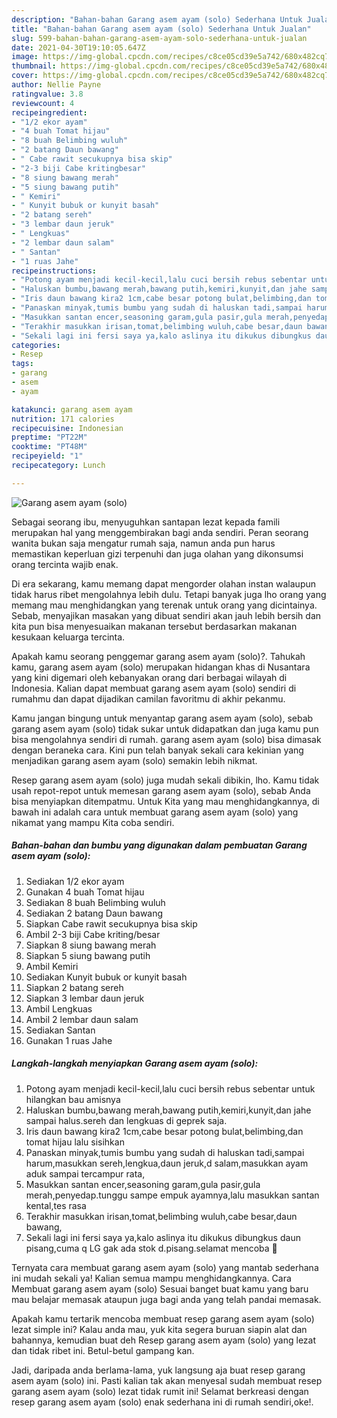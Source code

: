 ```yaml
---
description: "Bahan-bahan Garang asem ayam (solo) Sederhana Untuk Jualan"
title: "Bahan-bahan Garang asem ayam (solo) Sederhana Untuk Jualan"
slug: 599-bahan-bahan-garang-asem-ayam-solo-sederhana-untuk-jualan
date: 2021-04-30T19:10:05.647Z
image: https://img-global.cpcdn.com/recipes/c8ce05cd39e5a742/680x482cq70/garang-asem-ayam-solo-foto-resep-utama.jpg
thumbnail: https://img-global.cpcdn.com/recipes/c8ce05cd39e5a742/680x482cq70/garang-asem-ayam-solo-foto-resep-utama.jpg
cover: https://img-global.cpcdn.com/recipes/c8ce05cd39e5a742/680x482cq70/garang-asem-ayam-solo-foto-resep-utama.jpg
author: Nellie Payne
ratingvalue: 3.8
reviewcount: 4
recipeingredient:
- "1/2 ekor ayam"
- "4 buah Tomat hijau"
- "8 buah Belimbing wuluh"
- "2 batang Daun bawang"
- " Cabe rawit secukupnya bisa skip"
- "2-3 biji Cabe kritingbesar"
- "8 siung bawang merah"
- "5 siung bawang putih"
- " Kemiri"
- " Kunyit bubuk or kunyit basah"
- "2 batang sereh"
- "3 lembar daun jeruk"
- " Lengkuas"
- "2 lembar daun salam"
- " Santan"
- "1 ruas Jahe"
recipeinstructions:
- "Potong ayam menjadi kecil-kecil,lalu cuci bersih rebus sebentar untuk hilangkan bau amisnya"
- "Haluskan bumbu,bawang merah,bawang putih,kemiri,kunyit,dan jahe sampai halus.sereh dan lengkuas di geprek saja."
- "Iris daun bawang kira2 1cm,cabe besar potong bulat,belimbing,dan tomat hijau lalu sisihkan"
- "Panaskan minyak,tumis bumbu yang sudah di haluskan tadi,sampai harum,masukkan sereh,lengkua,daun jeruk,d salam,masukkan ayam aduk sampai tercampur rata,"
- "Masukkan santan encer,seasoning garam,gula pasir,gula merah,penyedap.tunggu sampe empuk ayamnya,lalu masukkan santan kental,tes rasa"
- "Terakhir masukkan irisan,tomat,belimbing wuluh,cabe besar,daun bawang,"
- "Sekali lagi ini fersi saya ya,kalo aslinya itu dikukus dibungkus daun pisang,cuma q LG gak ada stok d.pisang.selamat mencoba 🥰"
categories:
- Resep
tags:
- garang
- asem
- ayam

katakunci: garang asem ayam 
nutrition: 171 calories
recipecuisine: Indonesian
preptime: "PT22M"
cooktime: "PT48M"
recipeyield: "1"
recipecategory: Lunch

---
```



![Garang asem ayam (solo)](https://img-global.cpcdn.com/recipes/c8ce05cd39e5a742/680x482cq70/garang-asem-ayam-solo-foto-resep-utama.jpg)

Sebagai seorang ibu, menyuguhkan santapan lezat kepada famili merupakan hal yang menggembirakan bagi anda sendiri. Peran seorang  wanita bukan saja mengatur rumah saja, namun anda pun harus memastikan keperluan gizi terpenuhi dan juga olahan yang dikonsumsi orang tercinta wajib enak.

Di era  sekarang, kamu memang dapat mengorder olahan instan walaupun tidak harus ribet mengolahnya lebih dulu. Tetapi banyak juga lho orang yang memang mau menghidangkan yang terenak untuk orang yang dicintainya. Sebab, menyajikan masakan yang dibuat sendiri akan jauh lebih bersih dan kita pun bisa menyesuaikan makanan tersebut berdasarkan makanan kesukaan keluarga tercinta. 



Apakah kamu seorang penggemar garang asem ayam (solo)?. Tahukah kamu, garang asem ayam (solo) merupakan hidangan khas di Nusantara yang kini digemari oleh kebanyakan orang dari berbagai wilayah di Indonesia. Kalian dapat membuat garang asem ayam (solo) sendiri di rumahmu dan dapat dijadikan camilan favoritmu di akhir pekanmu.

Kamu jangan bingung untuk menyantap garang asem ayam (solo), sebab garang asem ayam (solo) tidak sukar untuk didapatkan dan juga kamu pun bisa mengolahnya sendiri di rumah. garang asem ayam (solo) bisa dimasak dengan beraneka cara. Kini pun telah banyak sekali cara kekinian yang menjadikan garang asem ayam (solo) semakin lebih nikmat.

Resep garang asem ayam (solo) juga mudah sekali dibikin, lho. Kamu tidak usah repot-repot untuk memesan garang asem ayam (solo), sebab Anda bisa menyiapkan ditempatmu. Untuk Kita yang mau menghidangkannya, di bawah ini adalah cara untuk membuat garang asem ayam (solo) yang nikamat yang mampu Kita coba sendiri.

<!--inarticleads1-->

##### Bahan-bahan dan bumbu yang digunakan dalam pembuatan Garang asem ayam (solo):

1. Sediakan 1/2 ekor ayam
1. Gunakan 4 buah Tomat hijau
1. Sediakan 8 buah Belimbing wuluh
1. Sediakan 2 batang Daun bawang
1. Siapkan  Cabe rawit secukupnya bisa skip
1. Ambil 2-3 biji Cabe kriting/besar
1. Siapkan 8 siung bawang merah
1. Siapkan 5 siung bawang putih
1. Ambil  Kemiri
1. Sediakan  Kunyit bubuk or kunyit basah
1. Siapkan 2 batang sereh
1. Siapkan 3 lembar daun jeruk
1. Ambil  Lengkuas
1. Ambil 2 lembar daun salam
1. Sediakan  Santan
1. Gunakan 1 ruas Jahe




<!--inarticleads2-->

##### Langkah-langkah menyiapkan Garang asem ayam (solo):

1. Potong ayam menjadi kecil-kecil,lalu cuci bersih rebus sebentar untuk hilangkan bau amisnya
1. Haluskan bumbu,bawang merah,bawang putih,kemiri,kunyit,dan jahe sampai halus.sereh dan lengkuas di geprek saja.
1. Iris daun bawang kira2 1cm,cabe besar potong bulat,belimbing,dan tomat hijau lalu sisihkan
1. Panaskan minyak,tumis bumbu yang sudah di haluskan tadi,sampai harum,masukkan sereh,lengkua,daun jeruk,d salam,masukkan ayam aduk sampai tercampur rata,
1. Masukkan santan encer,seasoning garam,gula pasir,gula merah,penyedap.tunggu sampe empuk ayamnya,lalu masukkan santan kental,tes rasa
1. Terakhir masukkan irisan,tomat,belimbing wuluh,cabe besar,daun bawang,
1. Sekali lagi ini fersi saya ya,kalo aslinya itu dikukus dibungkus daun pisang,cuma q LG gak ada stok d.pisang.selamat mencoba 🥰




Ternyata cara membuat garang asem ayam (solo) yang mantab sederhana ini mudah sekali ya! Kalian semua mampu menghidangkannya. Cara Membuat garang asem ayam (solo) Sesuai banget buat kamu yang baru mau belajar memasak ataupun juga bagi anda yang telah pandai memasak.

Apakah kamu tertarik mencoba membuat resep garang asem ayam (solo) lezat simple ini? Kalau anda mau, yuk kita segera buruan siapin alat dan bahannya, kemudian buat deh Resep garang asem ayam (solo) yang lezat dan tidak ribet ini. Betul-betul gampang kan. 

Jadi, daripada anda berlama-lama, yuk langsung aja buat resep garang asem ayam (solo) ini. Pasti kalian tak akan menyesal sudah membuat resep garang asem ayam (solo) lezat tidak rumit ini! Selamat berkreasi dengan resep garang asem ayam (solo) enak sederhana ini di rumah sendiri,oke!.

